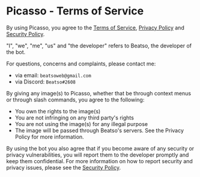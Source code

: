 # Picasso - Terms of Service

By using Picasso, you agree to the [Terms of Service](https://github.com/Beatso/Picasso/blob/legal/TERMS_OF_SERVICE.md), [Privacy Policy](https://github.com/Beatso/Picasso/blob/main/legal/PRIVACY_POLICY.md) and [Security Policy](https://github.com/Beatso/Picasso/blob/main/SECURITY.md).

"I", "we", "me", "us" and "the developer" refers to Beatso, the developer of the bot.

For questions, concerns and complaints, please contact me:

- via email: `beatsoweb@gmail.com`
- via Discord: `Beatso#2608`

By giving any image(s) to Picasso, whether that be through context menus or through slash commands, you agree to the following:

- You own the rights to the image(s)
- You are not infringing on any third party's rights
- You are not using the image(s) for any illegal purpose
- The image will be passed through Beatso's servers. See the Privacy Policy for more information.

By using the bot you also agree that if you become aware of any security or privacy vulnerabilities, you will report them to the developer promptly and keep them confidential. For more information on how to report security and privacy issues, please see the [Security Policy](https://github.com/Beatso/Picasso/blob/main/SECURITY.md).
